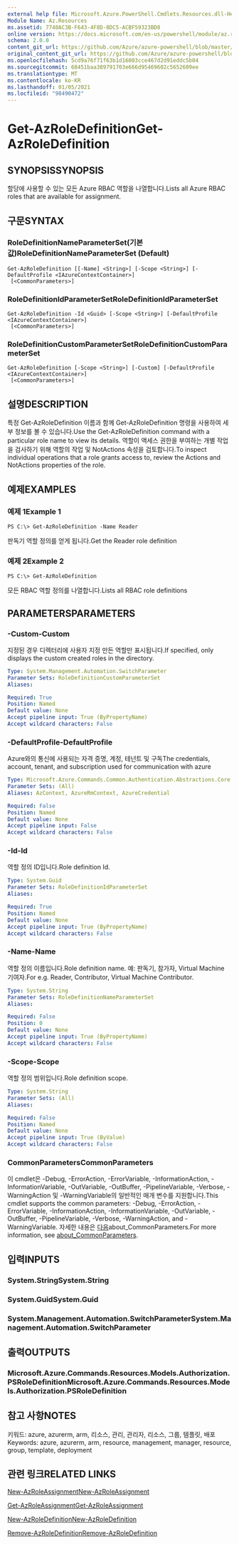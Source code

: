```yaml
---
external help file: Microsoft.Azure.PowerShell.Cmdlets.Resources.dll-Help.xml
Module Name: Az.Resources
ms.assetid: 7740AC3B-F643-4F8D-8DC5-ACBF59323BD8
online version: https://docs.microsoft.com/en-us/powershell/module/az.resources/get-azroledefinition
schema: 2.0.0
content_git_url: https://github.com/Azure/azure-powershell/blob/master/src/Resources/Resources/help/Get-AzRoleDefinition.md
original_content_git_url: https://github.com/Azure/azure-powershell/blob/master/src/Resources/Resources/help/Get-AzRoleDefinition.md
ms.openlocfilehash: 5cd9a76f71f63b1d16003cce467d2d91eddc5b04
ms.sourcegitcommit: 68451baa389791703e666d95469602c5652609ee
ms.translationtype: MT
ms.contentlocale: ko-KR
ms.lasthandoff: 01/05/2021
ms.locfileid: "98490472"
---
```

# <span data-ttu-id="fab84-101">Get-AzRoleDefinition</span><span class="sxs-lookup"><span data-stu-id="fab84-101">Get-AzRoleDefinition</span></span>

## <span data-ttu-id="fab84-102">SYNOPSIS</span><span class="sxs-lookup"><span data-stu-id="fab84-102">SYNOPSIS</span></span>
<span data-ttu-id="fab84-103">할당에 사용할 수 있는 모든 Azure RBAC 역할을 나열합니다.</span><span class="sxs-lookup"><span data-stu-id="fab84-103">Lists all Azure RBAC roles that are available for assignment.</span></span>

## <span data-ttu-id="fab84-104">구문</span><span class="sxs-lookup"><span data-stu-id="fab84-104">SYNTAX</span></span>

### <span data-ttu-id="fab84-105">RoleDefinitionNameParameterSet(기본값)</span><span class="sxs-lookup"><span data-stu-id="fab84-105">RoleDefinitionNameParameterSet (Default)</span></span>
```
Get-AzRoleDefinition [[-Name] <String>] [-Scope <String>] [-DefaultProfile <IAzureContextContainer>]
 [<CommonParameters>]
```

### <span data-ttu-id="fab84-106">RoleDefinitionIdParameterSet</span><span class="sxs-lookup"><span data-stu-id="fab84-106">RoleDefinitionIdParameterSet</span></span>
```
Get-AzRoleDefinition -Id <Guid> [-Scope <String>] [-DefaultProfile <IAzureContextContainer>]
 [<CommonParameters>]
```

### <span data-ttu-id="fab84-107">RoleDefinitionCustomParameterSet</span><span class="sxs-lookup"><span data-stu-id="fab84-107">RoleDefinitionCustomParameterSet</span></span>
```
Get-AzRoleDefinition [-Scope <String>] [-Custom] [-DefaultProfile <IAzureContextContainer>]
 [<CommonParameters>]
```

## <span data-ttu-id="fab84-108">설명</span><span class="sxs-lookup"><span data-stu-id="fab84-108">DESCRIPTION</span></span>
<span data-ttu-id="fab84-109">특정 Get-AzRoleDefinition 이름과 함께 Get-AzRoleDefinition 명령을 사용하여 세부 정보를 볼 수 있습니다.</span><span class="sxs-lookup"><span data-stu-id="fab84-109">Use the Get-AzRoleDefinition command with a particular role name to view its details.</span></span>
<span data-ttu-id="fab84-110">역할이 액세스 권한을 부여하는 개별 작업을 검사하기 위해 역할의 작업 및 NotActions 속성을 검토합니다.</span><span class="sxs-lookup"><span data-stu-id="fab84-110">To inspect individual operations that a role grants access to, review the Actions and NotActions properties of the role.</span></span>

## <span data-ttu-id="fab84-111">예제</span><span class="sxs-lookup"><span data-stu-id="fab84-111">EXAMPLES</span></span>

### <span data-ttu-id="fab84-112">예제 1</span><span class="sxs-lookup"><span data-stu-id="fab84-112">Example 1</span></span>
```
PS C:\> Get-AzRoleDefinition -Name Reader
```

<span data-ttu-id="fab84-113">판독기 역할 정의를 얻게 됩니다.</span><span class="sxs-lookup"><span data-stu-id="fab84-113">Get the Reader role definition</span></span>

### <span data-ttu-id="fab84-114">예제 2</span><span class="sxs-lookup"><span data-stu-id="fab84-114">Example 2</span></span>
```
PS C:\> Get-AzRoleDefinition
```

<span data-ttu-id="fab84-115">모든 RBAC 역할 정의를 나열합니다.</span><span class="sxs-lookup"><span data-stu-id="fab84-115">Lists all RBAC role definitions</span></span>

## <span data-ttu-id="fab84-116">PARAMETERS</span><span class="sxs-lookup"><span data-stu-id="fab84-116">PARAMETERS</span></span>

### <span data-ttu-id="fab84-117">-Custom</span><span class="sxs-lookup"><span data-stu-id="fab84-117">-Custom</span></span>
<span data-ttu-id="fab84-118">지정된 경우 디렉터리에 사용자 지정 만든 역할만 표시됩니다.</span><span class="sxs-lookup"><span data-stu-id="fab84-118">If specified, only displays the custom created roles in the directory.</span></span>

```yaml
Type: System.Management.Automation.SwitchParameter
Parameter Sets: RoleDefinitionCustomParameterSet
Aliases:

Required: True
Position: Named
Default value: None
Accept pipeline input: True (ByPropertyName)
Accept wildcard characters: False
```

### <span data-ttu-id="fab84-119">-DefaultProfile</span><span class="sxs-lookup"><span data-stu-id="fab84-119">-DefaultProfile</span></span>
<span data-ttu-id="fab84-120">Azure와의 통신에 사용되는 자격 증명, 계정, 테넌트 및 구독</span><span class="sxs-lookup"><span data-stu-id="fab84-120">The credentials, account, tenant, and subscription used for communication with azure</span></span>

```yaml
Type: Microsoft.Azure.Commands.Common.Authentication.Abstractions.Core.IAzureContextContainer
Parameter Sets: (All)
Aliases: AzContext, AzureRmContext, AzureCredential

Required: False
Position: Named
Default value: None
Accept pipeline input: False
Accept wildcard characters: False
```

### <span data-ttu-id="fab84-121">-Id</span><span class="sxs-lookup"><span data-stu-id="fab84-121">-Id</span></span>
<span data-ttu-id="fab84-122">역할 정의 ID입니다.</span><span class="sxs-lookup"><span data-stu-id="fab84-122">Role definition Id.</span></span>

```yaml
Type: System.Guid
Parameter Sets: RoleDefinitionIdParameterSet
Aliases:

Required: True
Position: Named
Default value: None
Accept pipeline input: True (ByPropertyName)
Accept wildcard characters: False
```

### <span data-ttu-id="fab84-123">-Name</span><span class="sxs-lookup"><span data-stu-id="fab84-123">-Name</span></span>
<span data-ttu-id="fab84-124">역할 정의 이름입니다.</span><span class="sxs-lookup"><span data-stu-id="fab84-124">Role definition name.</span></span>
<span data-ttu-id="fab84-125">예: 판독기, 참가자, Virtual Machine 기여자.</span><span class="sxs-lookup"><span data-stu-id="fab84-125">For e.g. Reader, Contributor, Virtual Machine Contributor.</span></span>

```yaml
Type: System.String
Parameter Sets: RoleDefinitionNameParameterSet
Aliases:

Required: False
Position: 0
Default value: None
Accept pipeline input: True (ByPropertyName)
Accept wildcard characters: False
```

### <span data-ttu-id="fab84-126">-Scope</span><span class="sxs-lookup"><span data-stu-id="fab84-126">-Scope</span></span>
<span data-ttu-id="fab84-127">역할 정의 범위입니다.</span><span class="sxs-lookup"><span data-stu-id="fab84-127">Role definition scope.</span></span>

```yaml
Type: System.String
Parameter Sets: (All)
Aliases:

Required: False
Position: Named
Default value: None
Accept pipeline input: True (ByValue)
Accept wildcard characters: False
```

### <span data-ttu-id="fab84-128">CommonParameters</span><span class="sxs-lookup"><span data-stu-id="fab84-128">CommonParameters</span></span>
<span data-ttu-id="fab84-129">이 cmdlet은 -Debug, -ErrorAction, -ErrorVariable, -InformationAction, -InformationVariable, -OutVariable, -OutBuffer, -PipelineVariable, -Verbose, -WarningAction 및 -WarningVariable의 일반적인 매개 변수를 지원합니다.</span><span class="sxs-lookup"><span data-stu-id="fab84-129">This cmdlet supports the common parameters: -Debug, -ErrorAction, -ErrorVariable, -InformationAction, -InformationVariable, -OutVariable, -OutBuffer, -PipelineVariable, -Verbose, -WarningAction, and -WarningVariable.</span></span> <span data-ttu-id="fab84-130">자세한 내용은 [다음](http://go.microsoft.com/fwlink/?LinkID=113216)about_CommonParameters.</span><span class="sxs-lookup"><span data-stu-id="fab84-130">For more information, see [about_CommonParameters](http://go.microsoft.com/fwlink/?LinkID=113216).</span></span>

## <span data-ttu-id="fab84-131">입력</span><span class="sxs-lookup"><span data-stu-id="fab84-131">INPUTS</span></span>

### <span data-ttu-id="fab84-132">System.String</span><span class="sxs-lookup"><span data-stu-id="fab84-132">System.String</span></span>

### <span data-ttu-id="fab84-133">System.Guid</span><span class="sxs-lookup"><span data-stu-id="fab84-133">System.Guid</span></span>

### <span data-ttu-id="fab84-134">System.Management.Automation.SwitchParameter</span><span class="sxs-lookup"><span data-stu-id="fab84-134">System.Management.Automation.SwitchParameter</span></span>

## <span data-ttu-id="fab84-135">출력</span><span class="sxs-lookup"><span data-stu-id="fab84-135">OUTPUTS</span></span>

### <span data-ttu-id="fab84-136">Microsoft.Azure.Commands.Resources.Models.Authorization.PSRoleDefinition</span><span class="sxs-lookup"><span data-stu-id="fab84-136">Microsoft.Azure.Commands.Resources.Models.Authorization.PSRoleDefinition</span></span>

## <span data-ttu-id="fab84-137">참고 사항</span><span class="sxs-lookup"><span data-stu-id="fab84-137">NOTES</span></span>
<span data-ttu-id="fab84-138">키워드: azure, azurerm, arm, 리소스, 관리, 관리자, 리소스, 그룹, 템플릿, 배포</span><span class="sxs-lookup"><span data-stu-id="fab84-138">Keywords: azure, azurerm, arm, resource, management, manager, resource, group, template, deployment</span></span>

## <span data-ttu-id="fab84-139">관련 링크</span><span class="sxs-lookup"><span data-stu-id="fab84-139">RELATED LINKS</span></span>

[<span data-ttu-id="fab84-140">New-AzRoleAssignment</span><span class="sxs-lookup"><span data-stu-id="fab84-140">New-AzRoleAssignment</span></span>](./New-AzRoleAssignment.md)

[<span data-ttu-id="fab84-141">Get-AzRoleAssignment</span><span class="sxs-lookup"><span data-stu-id="fab84-141">Get-AzRoleAssignment</span></span>](./Get-AzRoleAssignment.md)

[<span data-ttu-id="fab84-142">New-AzRoleDefinition</span><span class="sxs-lookup"><span data-stu-id="fab84-142">New-AzRoleDefinition</span></span>](./New-AzRoleDefinition.md)

[<span data-ttu-id="fab84-143">Remove-AzRoleDefinition</span><span class="sxs-lookup"><span data-stu-id="fab84-143">Remove-AzRoleDefinition</span></span>](./Remove-AzRoleDefinition.md)

